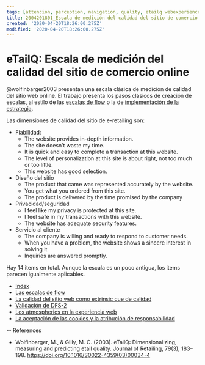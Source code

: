 ```yaml
---
tags: [attencion, perception, navigation, quality, etailq webexperience, Notebooks/onlinepurchase]
title: 2004201801_Escala de medición del calidad del sitio de comercio online
created: '2020-04-20T18:26:00.275Z'
modified: '2020-04-20T18:26:00.275Z'
---
```


# eTailQ: Escala de medición del calidad del sitio de comercio online

@wolfinbarger2003 presentan una escala clásica de medición de calidad del sitio web online. El trabajo presenta los pasos clásicos de creación de escalas, al estilo de las [escalas de flow](2003291853_escala_de_flow.md) o la de [implementación de la estrategia](2003191208_creacion_modelo_grounded_theory.md).

Las dimensiones de calidad del sitio de e-retailing son:

- Fiabilidad:
  - The website provides in-depth information.
  - The site doesn’t waste my time.
  - It is quick and easy to complete a transaction at this website.
  - The level of personalization at this site is about right, not too much or too little.
  - This website has good selection.
- Diseño del sitio
  - The product that came was represented  accurately by the website.
  - You get what you ordered from this site.
  - The product is delivered by the time promised by the company
- Privacidad/seguridad
  - I feel like my privacy is protected at this site.
  - I feel safe in my transactions with this website.
  - The website has adequate security features. 
- Servicio al cliente
  - The company is willing and ready to respond to customer needs.
  - When you have a problem, the website shows a sincere interest in solving it.
  - Inquiries are answered promptly.

Hay 14 items en total. Aunque la escala es un poco antigua, los items parecen igualmente aplicables.

- [Index](_2003101705_index.md)
- [Las escalas de flow](2003291853_escala_de_flow.md)
- [La calidad del sitio web como extrinsic cue de calidad](2004201730_calidadsitioweb_extrisiccueproductos.md)
- [Validación de DFS-2](2003311902_validacion_dSF2.md)
- [Los atmospherics en la experiencia web](2004060631_web_atmospherics.md)
- [La aceptación de las cookies y la atribución de responsabilidad](2005091936_aceptacioncookiescomofacilitadorpreciosdinamicos.md)


--
References

- Wolfinbarger, M., & Gilly, M. C. (2003). eTailQ: Dimensionalizing, measuring and predicting etail quality. Journal of Retailing, 79(3), 183–198. https://doi.org/10.1016/S0022-4359(03)00034-4